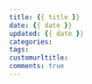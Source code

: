 ```yaml
---
title: {{ title }}
date: {{ date }}
updated: {{ date }}
categories:
tags:
customurltitle:
comments: true
---
```

